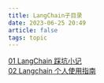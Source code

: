 ```yaml
---
title: LangChain子目录
date: 2023-06-25 20:49
article: false
tags: topic
---
```


[01 LangChain 踩坑小记](01%20LangChain%20踩坑小记)  
[02 Langchain 个人使用指南](02%20Langchain%20个人使用指南)
